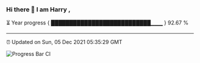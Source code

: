 ### Hi there 👋 I am Harry , 

⏳ Year progress { ███████████████████████████▁▁▁ } 92.67 %

---

⏰ Updated on Sun, 05 Dec 2021 05:35:29 GMT

![Progress Bar CI](https://github.com/duykhang68/duykhang68/workflows/Progress%20Bar%20CI/badge.svg)
